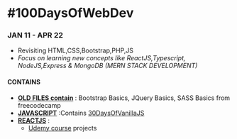 # #100DaysOfWebDev

### JAN 11 - APR 22
- Revisiting HTML,CSS,Bootstrap,PHP,JS
- *Focus on learning new concepts like ReactJS,Typescript, NodeJS,Express & MongoDB (MERN STACK DEVELOPMENT)*

#### CONTAINS

- [**OLD FILES contain**](https://github.com/HimaRaniMathews/100DaysOfCode/tree/main/OLD%20FILES) : Bootstrap Basics, JQuery Basics, SASS Basics from freecodecamp
- [**JAVASCRIPT**](https://github.com/HimaRaniMathews/100DaysOfCode/tree/main/JAVASCRIPT) :Contains [30DaysOfVanillaJS](https://javascript30.com/)
- [**REACTJS**](https://github.com/HimaRaniMathews/100DaysOfCode/tree/main/REACTJS) :
  - [Udemy course](https://www.udemy.com/course/react-the-complete-guide-incl-redux/) projects
